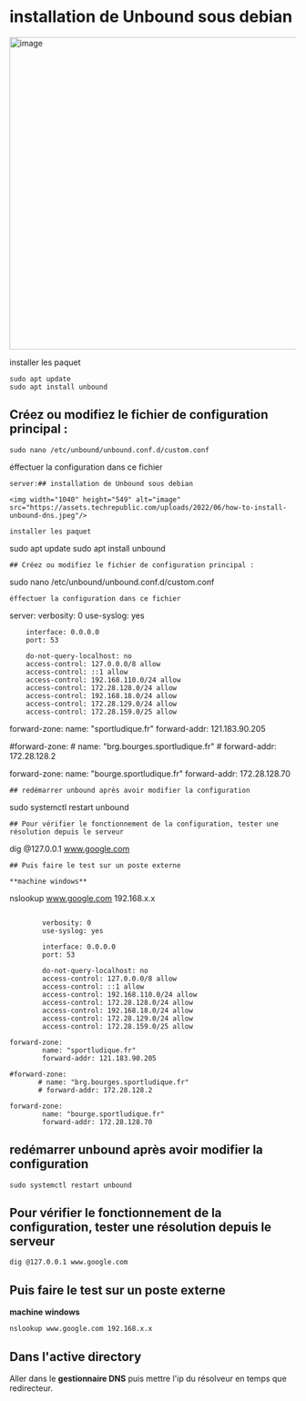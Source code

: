 # installation de Unbound sous debian

<img width="1040" height="549" alt="image" src="https://assets.techrepublic.com/uploads/2022/06/how-to-install-unbound-dns.jpeg"/>

installer les paquet

```
sudo apt update
sudo apt install unbound
```
## Créez ou modifiez le fichier de configuration principal :

```
sudo nano /etc/unbound/unbound.conf.d/custom.conf
```
éffectuer la configuration dans ce fichier 

```
server:## installation de Unbound sous debian

<img width="1040" height="549" alt="image" src="https://assets.techrepublic.com/uploads/2022/06/how-to-install-unbound-dns.jpeg"/>

installer les paquet

```
sudo apt update
sudo apt install unbound
```
## Créez ou modifiez le fichier de configuration principal :

```
sudo nano /etc/unbound/unbound.conf.d/custom.conf
```
éffectuer la configuration dans ce fichier 

```
server:
        verbosity: 0
        use-syslog: yes
 
        interface: 0.0.0.0
        port: 53
 
        do-not-query-localhost: no
        access-control: 127.0.0.0/8 allow
        access-control: ::1 allow
        access-control: 192.168.110.0/24 allow
        access-control: 172.28.128.0/24 allow
        access-control: 192.168.18.0/24 allow
        access-control: 172.28.129.0/24 allow
        access-control: 172.28.159.0/25 allow
 
forward-zone:
        name: "sportludique.fr"
        forward-addr: 121.183.90.205
 
#forward-zone:
       # name: "brg.bourges.sportludique.fr"
       # forward-addr: 172.28.128.2
 
forward-zone:
        name: "bourge.sportludique.fr"
        forward-addr: 172.28.128.70
 ```
## redémarrer unbound après avoir modifier la configuration

```
sudo systemctl restart unbound
```
## Pour vérifier le fonctionnement de la configuration, tester une résolution depuis le serveur
```
dig @127.0.0.1 www.google.com
```
## Puis faire le test sur un poste externe 

**machine windows**
```
nslookup www.google.com 192.168.x.x
```

        verbosity: 0
        use-syslog: yes
 
        interface: 0.0.0.0
        port: 53
 
        do-not-query-localhost: no
        access-control: 127.0.0.0/8 allow
        access-control: ::1 allow
        access-control: 192.168.110.0/24 allow
        access-control: 172.28.128.0/24 allow
        access-control: 192.168.18.0/24 allow
        access-control: 172.28.129.0/24 allow
        access-control: 172.28.159.0/25 allow
 
forward-zone:
        name: "sportludique.fr"
        forward-addr: 121.183.90.205
 
#forward-zone:
       # name: "brg.bourges.sportludique.fr"
       # forward-addr: 172.28.128.2
 
forward-zone:
        name: "bourge.sportludique.fr"
        forward-addr: 172.28.128.70
 ```
## redémarrer unbound après avoir modifier la configuration

```
sudo systemctl restart unbound
```
## Pour vérifier le fonctionnement de la configuration, tester une résolution depuis le serveur
```
dig @127.0.0.1 www.google.com
```
## Puis faire le test sur un poste externe 

**machine windows**
```
nslookup www.google.com 192.168.x.x
```
## Dans l'active directory 

Aller dans le **gestionnaire DNS** puis mettre l'ip du résolveur en temps que redirecteur.
